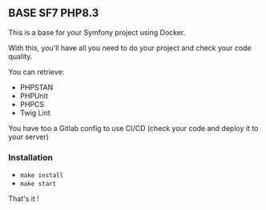 ## BASE SF7 PHP8.3

This is a base for your Symfony project using Docker.

With this, you'll have all you need to do your project and check your code quality.

You can retrieve:
* PHPSTAN
* PHPUnit
* PHPCS
* Twig Lint

You have too a Gitlab config to use CI/CD (check your code and deploy it to your server)

### Installation

* ``` make install ```
* ``` make start ```

That's it !
